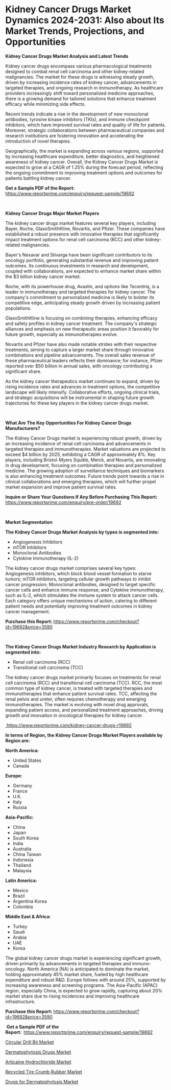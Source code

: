<p><h1>Kidney Cancer Drugs Market Dynamics 2024-2031: Also about Its Market Trends, Projections, and Opportunities</h1></p><p><strong>Kidney Cancer Drugs Market Analysis and Latest Trends</strong></p>
<p><p>Kidney cancer drugs encompass various pharmacological treatments designed to combat renal cell carcinoma and other kidney-related malignancies. The market for these drugs is witnessing steady growth, driven by increasing incidence rates of kidney cancer, advancements in targeted therapies, and ongoing research in immunotherapy. As healthcare providers increasingly shift toward personalized medicine approaches, there is a growing demand for tailored solutions that enhance treatment efficacy while minimizing side effects.</p><p>Recent trends indicate a rise in the development of new monoclonal antibodies, tyrosine kinase inhibitors (TKIs), and immune checkpoint inhibitors, which have improved survival rates and quality of life for patients. Moreover, strategic collaborations between pharmaceutical companies and research institutions are fostering innovation and accelerating the introduction of novel therapies.</p><p>Geographically, the market is expanding across various regions, supported by increasing healthcare expenditure, better diagnostics, and heightened awareness of kidney cancer. Overall, the Kidney Cancer Drugs Market is expected to grow at a CAGR of 1.25% during the forecast period, reflecting the ongoing commitment to improving treatment options and outcomes for patients battling kidney cancer.</p></p>
<p><strong>Get a Sample PDF of the Report:&nbsp;</strong> <a href="https://www.reportprime.com/enquiry/request-sample/19692?utm_campaign=1091&utm_medium=2&utm_source=Github&utm_content=ia&utm_term=02122024&utm_id=kidney-cancer-drugs">https://www.reportprime.com/enquiry/request-sample/19692</a></p>
<p>&nbsp;</p>
<p><strong>Kidney Cancer Drugs Major Market Players</strong></p>
<p><p>The kidney cancer drugs market features several key players, including Bayer, Roche, GlaxoSmithKline, Novartis, and Pfizer. These companies have established a robust presence with innovative therapies that significantly impact treatment options for renal cell carcinoma (RCC) and other kidney-related malignancies.</p><p>Bayer's Nexavar and Stivarga have been significant contributors to its oncology portfolio, generating substantial revenue and improving patient outcomes. Its continuous investments in research and development, coupled with collaborations, are expected to enhance market share within the $3 billion kidney cancer market.</p><p>Roche, with its powerhouse drug, Avastin, and options like Tecentriq, is a leader in immunotherapy and targeted therapies for kidney cancer. The company's commitment to personalized medicine is likely to bolster its competitive edge, anticipating steady growth driven by increasing patient populations.</p><p>GlaxoSmithKline is focusing on combining therapies, enhancing efficacy and safety profiles in kidney cancer treatment. The company's strategic alliances and emphasis on new therapeutic areas position it favorably for future growth, especially as immunotherapies evolve.</p><p>Novartis and Pfizer have also made notable strides with their respective treatments, aiming to capture a larger market share through innovative combinations and pipeline advancements. The overall sales revenue of these pharmaceutical leaders reflects their dominance; for instance, Pfizer reported over $50 billion in annual sales, with oncology contributing a significant share.</p><p>As the kidney cancer therapeutics market continues to expand, driven by rising incidence rates and advances in treatment options, the competitive landscape will likely intensify. Collaborative efforts, ongoing clinical trials, and strategic acquisitions will be instrumental in shaping future growth trajectories for these key players in the kidney cancer drugs market.</p></p>
<p>&nbsp;</p>
<p><strong>What Are The Key Opportunities For Kidney Cancer Drugs Manufacturers?</strong></p>
<p><p>The Kidney Cancer Drugs market is experiencing robust growth, driven by an increasing incidence of renal cell carcinoma and advancements in targeted therapies and immunotherapies. Market valuations are projected to exceed $4 billion by 2025, exhibiting a CAGR of approximately 8%. Key players, including Bristol-Myers Squibb, Merck, and Novartis, are innovating in drug development, focusing on combination therapies and personalized medicine. The growing adoption of surveillance techniques and biomarkers is also enhancing treatment outcomes. Future trends point towards a rise in clinical collaborations and emerging therapies, which will further propel market expansion and improve patient survival rates.</p></p>
<p><strong>Inquire or Share Your Questions If Any Before Purchasing This Report:</strong> <a href="https://www.reportprime.com/enquiry/pre-order/19692?utm_campaign=1091&utm_medium=2&utm_source=Github&utm_content=ia&utm_term=02122024&utm_id=kidney-cancer-drugs">https://www.reportprime.com/enquiry/pre-order/19692</a></p>
<p>&nbsp;</p>
<p><strong>Market Segmentation</strong></p>
<p><strong>The Kidney Cancer Drugs Market Analysis by types is segmented into:</strong></p>
<p><ul><li>Angiogenesis Inhibitors</li><li>mTOR Inhibitors</li><li>Monoclonal Antibodies</li><li>Cytokine Immunotherapy (IL-2)</li></ul></p>
<p><p>The kidney cancer drugs market comprises several key types: Angiogenesis inhibitors, which block blood vessel formation to starve tumors; mTOR inhibitors, targeting cellular growth pathways to inhibit cancer progression; Monoclonal antibodies, designed to target specific cancer cells and enhance immune response; and Cytokine immunotherapy, such as IL-2, which stimulates the immune system to attack cancer cells. Each category offers unique mechanisms of action, catering to different patient needs and potentially improving treatment outcomes in kidney cancer management.</p></p>
<p><strong>Purchase this Report:&nbsp;</strong><a href="https://www.reportprime.com/checkout?id=19692&price=3590&utm_campaign=1091&utm_medium=2&utm_source=Github&utm_content=ia&utm_term=02122024&utm_id=kidney-cancer-drugs">https://www.reportprime.com/checkout?id=19692&price=3590</a></p>
<p>&nbsp;</p>
<p><strong>The Kidney Cancer Drugs Market Industry Research by Application is segmented into:</strong></p>
<p><ul><li>Renal cell carcinoma (RCC)</li><li>Transitional cell carcinoma (TCC)</li></ul></p>
<p><p>The kidney cancer drugs market primarily focuses on treatments for renal cell carcinoma (RCC) and transitional cell carcinoma (TCC). RCC, the most common type of kidney cancer, is treated with targeted therapies and immunotherapies that enhance patient survival rates. TCC, affecting the renal pelvis and ureter, often requires chemotherapy and emerging immunotherapies. The market is evolving with novel drug approvals, expanding patient access, and personalized treatment approaches, driving growth and innovation in oncological therapies for kidney cancer.</p></p>
<p><a href="https://www.reportprime.com/kidney-cancer-drugs-r19692?utm_campaign=1091&utm_medium=2&utm_source=Github&utm_content=ia&utm_term=02122024&utm_id=kidney-cancer-drugs">&nbsp;https://www.reportprime.com/kidney-cancer-drugs-r19692</a></p>
<p><strong>In terms of Region, the Kidney Cancer Drugs Market Players available by Region are:</strong></p>
<p>
    <p> <strong> North America: </strong>
        <ul>
            <li>United States</li>
            <li>Canada</li>
        </ul>
        </p> 
    <p> <strong> Europe: </strong>
        <ul>
            <li>Germany</li>
            <li>France</li>
            <li>U.K.</li>
            <li>Italy</li>
            <li>Russia</li>
        </ul>
        </p> 
    <p> <strong> Asia-Pacific: </strong>
        <ul>
            <li>China</li>
            <li>Japan</li>
            <li>South Korea</li>
            <li>India</li>
            <li>Australia</li>
            <li>China Taiwan</li>
            <li>Indonesia</li>
            <li>Thailand</li>
            <li>Malaysia</li>
        </ul>
        </p> 
    <p> <strong> Latin America: </strong>
        <ul>
            <li>Mexico</li>
            <li>Brazil</li>
            <li>Argentina Korea</li>
            <li>Colombia</li>
        </ul>
        </p> 
    <p> <strong> Middle East & Africa: </strong>
        <ul>
            <li>Turkey</li>
            <li>Saudi</li>
            <li>Arabia</li>
            <li>UAE</li>
            <li>Korea</li>
        </ul>
    </p>
    </p>
<p><p>The global kidney cancer drugs market is experiencing significant growth, driven primarily by advancements in targeted therapies and immuno-oncology. North America (NA) is anticipated to dominate the market, holding approximately 45% market share, fueled by high healthcare expenditure and robust R&D. Europe follows with around 25%, supported by increasing awareness and screening programs. The Asia-Pacific (APAC) region, especially China, is expected to grow rapidly, capturing about 20% market share due to rising incidences and improving healthcare infrastructure.</p></p>
<p><strong>Purchase this Report: </strong><a href="https://www.reportprime.com/checkout?id=19692&price=3590&utm_campaign=1091&utm_medium=2&utm_source=Github&utm_content=ia&utm_term=02122024&utm_id=kidney-cancer-drugs">https://www.reportprime.com/checkout?id=19692&price=3590</a></p>
<p>&nbsp;<strong>Get a Sample PDF of the Report:&nbsp;&nbsp;</strong><a href="https://www.reportprime.com/enquiry/request-sample/19692?utm_campaign=1091&utm_medium=2&utm_source=Github&utm_content=ia&utm_term=02122024&utm_id=kidney-cancer-drugs">https://www.reportprime.com/enquiry/request-sample/19692</a></p>
<p><strong></strong></p>
<p><p><a href="https://issuu.com/reportprime-2/docs/circular-drill-bit-market-size-2030.pptx?utm_campaign=1091&utm_medium=2&utm_source=Github&utm_content=ia&utm_term=02122024&utm_id=kidney-cancer-drugs">Circular Drill Bit Market</a></p><p><a href="https://www.linkedin.com/pulse/dermatophytosis-drugs-market-forecast-key-players-analysis-0g8ce?utm_campaign=1091&utm_medium=2&utm_source=Github&utm_content=ia&utm_term=02122024&utm_id=kidney-cancer-drugs">Dermatophytosis Drugs Market</a></p><p><a href="https://github.com/MariaWashington76/Market-Research-Report-List-1/blob/main/articaine-hydrochloride-market.md?utm_campaign=1091&utm_medium=2&utm_source=Github&utm_content=ia&utm_term=02122024&utm_id=kidney-cancer-drugs">Articaine Hydrochloride Market</a></p><p><a href="https://issuu.com/reportprime-2/docs/recycled-tire-crumb-rubber-market-size-2030.pptx?utm_campaign=1091&utm_medium=2&utm_source=Github&utm_content=ia&utm_term=02122024&utm_id=kidney-cancer-drugs">Recycled Tire Crumb Rubber Market</a></p><p><a href="https://www.linkedin.com/pulse/drugs-dermatophytosis-market-size-status-forecast-2024-2031-fg8ce?utm_campaign=1091&utm_medium=2&utm_source=Github&utm_content=ia&utm_term=02122024&utm_id=kidney-cancer-drugs">Drugs for Dermatophytosis Market</a></p></p>